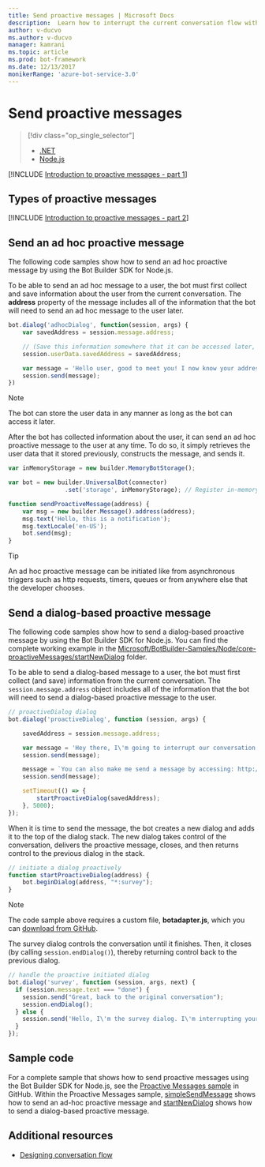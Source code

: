 ```yaml
---
title: Send proactive messages | Microsoft Docs
description:  Learn how to interrupt the current conversation flow with a proactive message using the Bot Builder SDK for Node.js
author: v-ducvo
ms.author: v-ducvo
manager: kamrani
ms.topic: article
ms.prod: bot-framework
ms.date: 12/13/2017
monikerRange: 'azure-bot-service-3.0'
---
```

# Send proactive messages
> [!div class="op_single_selector"]
> - [.NET](../dotnet/bot-builder-dotnet-proactive-messages.md)
> - [Node.js](../nodejs/bot-builder-nodejs-proactive-messages.md)

[!INCLUDE [Introduction to proactive messages - part 1](../includes/snippet-proactive-messages-intro-1.md)]

## Types of proactive messages

[!INCLUDE [Introduction to proactive messages - part 2](../includes/snippet-proactive-messages-intro-2.md)]

## Send an ad hoc proactive message

The following code samples show how to send an ad hoc proactive message by using the Bot Builder SDK for Node.js.

To be able to send an ad hoc message to a user, the bot must first collect and save information about the user from the current conversation. 
The **address** property of the message includes all of the information that the bot will need to send an ad hoc message to the user later. 

```javascript
bot.dialog('adhocDialog', function(session, args) {
    var savedAddress = session.message.address;

    // (Save this information somewhere that it can be accessed later, such as in a database, or session.userData)
    session.userData.savedAddress = savedAddress;

    var message = 'Hello user, good to meet you! I now know your address and can send you notifications in the future.';
    session.send(message);
})
```

> [!NOTE]
> The bot can store the user data in any manner as long as the bot can access it later.

After the bot has collected information about the user, it can send an ad hoc proactive message to the user at any time. 
To do so, it simply retrieves the user data that it stored previously, constructs the message, and sends it.

```javascript
var inMemoryStorage = new builder.MemoryBotStorage();

var bot = new builder.UniversalBot(connector)
                .set('storage', inMemoryStorage); // Register in-memory storage 

function sendProactiveMessage(address) {
    var msg = new builder.Message().address(address);
    msg.text('Hello, this is a notification');
    msg.textLocale('en-US');
    bot.send(msg);
}
```

> [!TIP]
> An ad hoc proactive message can be initiated like from 
> asynchronous triggers such as http requests, timers, queues or from anywhere else that the developer chooses.

## Send a dialog-based proactive message

The following code samples show how to send a dialog-based proactive message by using the Bot Builder SDK for Node.js. You can find the complete working example in the [Microsoft/BotBuilder-Samples/Node/core-proactiveMessages/startNewDialog](https://github.com/Microsoft/BotBuilder-Samples/tree/master/Node/core-proactiveMessages/startNewDialog) folder.

To be able to send a dialog-based message to a user, the bot must first collect (and save) information from the current conversation. 
The `session.message.address` object includes all of the information that the bot will need to send a dialog-based proactive message to the user. 

```javascript
// proactiveDialog dialog
bot.dialog('proactiveDialog', function (session, args) {

    savedAddress = session.message.address;

    var message = 'Hey there, I\'m going to interrupt our conversation and start a survey in five seconds...';
    session.send(message);

    message = `You can also make me send a message by accessing: http://localhost:${server.address().port}/api/CustomWebApi`;
    session.send(message);

    setTimeout(() => {
        startProactiveDialog(savedAddress);
    }, 5000);
});
```

When it is time to send the message, the bot creates a new dialog and adds it to the top of the dialog stack. The new dialog takes control of the conversation, delivers the proactive message, closes, and then returns control to the previous dialog in the stack. 

```javascript
// initiate a dialog proactively 
function startProactiveDialog(address) {
    bot.beginDialog(address, "*:survey");
}
```

> [!NOTE]
> The code sample above requires a custom file, **botadapter.js**, which you can [download from GitHub](https://github.com/Microsoft/BotBuilder-Samples/blob/master/Node/core-proactiveMessages/startNewDialog/botadapter.js).

The survey dialog controls the conversation until it finishes. 
Then, it closes (by calling `session.endDialog()`), thereby returning control back to the previous dialog. 


```javascript
// handle the proactive initiated dialog
bot.dialog('survey', function (session, args, next) {
  if (session.message.text === "done") {
    session.send("Great, back to the original conversation");
    session.endDialog();
  } else {
    session.send('Hello, I\'m the survey dialog. I\'m interrupting your conversation to ask you a question. Type "done" to resume');
  }
});
```

## Sample code

For a complete sample that shows how to send proactive messages using the Bot Builder SDK for Node.js, see the <a href="https://github.com/Microsoft/BotBuilder-Samples/tree/master/Node/core-proactiveMessages" target="_blank">Proactive Messages sample</a> in GitHub. 
Within the Proactive Messages sample, <a href="https://github.com/Microsoft/BotBuilder-Samples/tree/master/Node/core-proactiveMessages/simpleSendMessage" target="_blank">simpleSendMessage</a> shows how to send an ad-hoc proactive message and <a href="https://github.com/Microsoft/BotBuilder-Samples/tree/master/Node/core-proactiveMessages/startNewDialog" target="_blank">startNewDialog</a> shows how to send a dialog-based proactive message.

## Additional resources

- [Designing conversation flow](../bot-service-design-conversation-flow.md)
